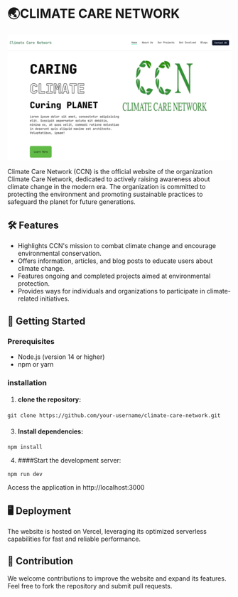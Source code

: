 # 🌏CLIMATE CARE NETWORK

<img src="./public/images/ccn.webp">

Climate Care Network (CCN) is the official website of the organization Climate Care Network, dedicated to actively raising awareness about climate change in the modern era. The organization is committed to protecting the environment and promoting sustainable practices to safeguard the planet for future generations.




## 🛠️ Features

* Highlights CCN's mission to combat climate change and encourage environmental conservation.
* Offers information, articles, and blog posts to educate users about climate change.
* Features ongoing and completed projects aimed at environmental protection.
* Provides ways for individuals and organizations to participate in climate-related initiatives.



## 🚀 Getting Started

### Prerequisites
 * Node.js (version 14 or higher)
* npm or yarn

### installation
1) #### clone the repository:
```console 
git clone https://github.com/your-username/climate-care-network.git 
```

3) #### Install dependencies:
```console 
npm install  
```
4) ####Start the development server:
```console 
npm run dev  
```
Access the application in http://localhost:3000

## 🖥️ Deployment
The website is hosted on Vercel, leveraging its optimized serverless capabilities for fast and reliable performance.

## 🤝 Contribution

We welcome contributions to improve the website and expand its features. Feel free to fork the repository and submit pull requests.



